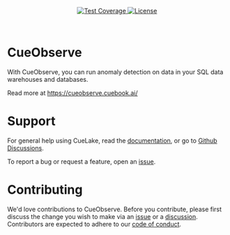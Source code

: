 <p align="center">
  <a href="https://github.com/cuebook/cueobserve/actions/workflows/pr_checks.yml">
    <img src="https://github.com/cuebook/cuelake/actions/workflows/pr_checks.yml/badge.svg" alt="Test Coverage">
  </a>
  <a href="https://github.com/cuebook/cueobserve/blob/main/LICENSE.md">
    <img src="https://img.shields.io/github/license/cuebook/cuelake" alt="License">
  </a>
</p>
<br>

# CueObserve
With CueObserve, you can run anomaly detection on data in your SQL data warehouses and databases.

Read more at https://cueobserve.cuebook.ai/ 


# Support
For general help using CueLake, read the [documentation](https://cueobserve.cuebook.ai/), or go to [Github Discussions](https://github.com/cuebook/cueobserve/discussions).

To report a bug or request a feature, open an [issue](https://github.com/cuebook/cueobserve/issues).

# Contributing
We'd love contributions to CueObserve. Before you contribute, please first discuss the change you wish to make via an [issue](https://github.com/cuebook/cueobserve/issues) or a [discussion](https://github.com/cuebook/cueobserve/discussions). Contributors are expected to adhere to our [code of conduct](https://github.com/cuebook/cueobserve/blob/main/CODE_OF_CONDUCT.md).
